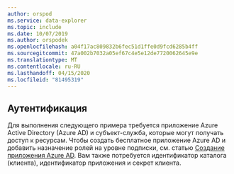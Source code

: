 ```yaml
---
author: orspod
ms.service: data-explorer
ms.topic: include
ms.date: 10/07/2019
ms.author: orspodek
ms.openlocfilehash: a04f17ac809832b6fec51d1ffe0d9fcd6285b4ff
ms.sourcegitcommit: 47a002b7032a05ef67c4e5e12de7720062645e9e
ms.translationtype: MT
ms.contentlocale: ru-RU
ms.lasthandoff: 04/15/2020
ms.locfileid: "81495319"
---
```

## <a name="authentication"></a>Аутентификация

Для выполнения следующего примера требуется приложение Azure Active Directory (Azure AD) и субъект-служба, которые могут получать доступ к ресурсам. Чтобы создать бесплатное приложение Azure AD и добавить назначение ролей на уровне подписки, см. статью [Создание приложения Azure AD](/azure/active-directory/develop/howto-create-service-principal-portal). Вам также потребуется идентификатор каталога (клиента), идентификатор приложения и секрет клиента.
